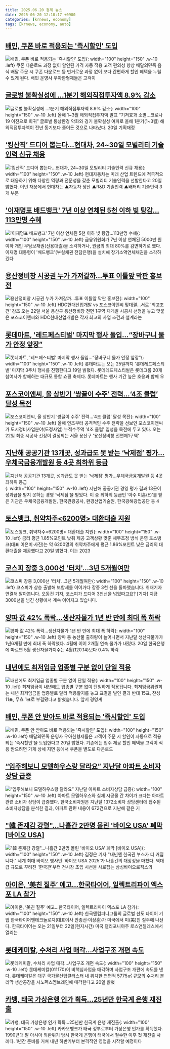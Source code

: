 ```yaml
---
title: 2025.06.20 경제 뉴스
date: 2025-06-20 12:10:17 +0900
categories: [krnews, economy]
tags: [krnews, economy, auto]
---
```

## [배민, 쿠폰 바로 적용되는 '즉시할인' 도입](https://n.news.naver.com/mnews/article/629/0000400137)

![배민, 쿠폰 바로 적용되는 '즉시할인' 도입](https://mimgnews.pstatic.net/image/origin/629/2025/06/20/400137.jpg?type=nf220_150){: width="100" height="150" .w-10 .left}
쿠폰 다운로드 과정 없이 할인된 가격 자동 적용 고객 편의성 향상 배달의민족 음식 배달 주문 시 쿠폰 다운로드 등 번거로운 과정 없이 보다 간편하게 할인 혜택을 누릴 수 있게 된다. 배민 운영사 우아한형제들은 고객이

## [글로벌 불확실성에 …1분기 해외직접투자액 8.9% 감소](https://n.news.naver.com/mnews/article/016/0002487868)

![글로벌 불확실성에 …1분기 해외직접투자액 8.9% 감소](https://mimgnews.pstatic.net/image/origin/016/2025/06/20/2487868.jpg?type=nf220_150){: width="100" height="150" .w-10 .left}
올해 1~3월 해외직접투자액 발표 “기저효과 소멸…코로나19 이전으로 회귀” 글로벌 통상환경 악화와 경기 불확실성 여파로 올해 1분기(1~3월) 해외직접투자액이 전년 동기보다 줄어든 것으로 나타났다. 20일 기획재정

## [‘킹산직’ 드디어 뽑는다…현대차, 24~30일 모빌리티 기술인력 신규 채용](https://n.news.naver.com/mnews/article/009/0005512058)

![‘킹산직’ 드디어 뽑는다…현대차, 24~30일 모빌리티 기술인력 신규 채용](https://mimgnews.pstatic.net/image/origin/009/2025/06/20/5512058.jpg?type=nf220_150){: width="100" height="150" .w-10 .left}
현대자동차는 미래 산업 트렌드에 적극적으로 대응하기 위해 다양한 역량과 전문성을 갖춘 모빌리티 기술인력을 선발한다고 20일 밝혔다. 이번 채용에서 현대차는 ▲자동차 생산 ▲R&D 기술인력 ▲배터리 기술인력 3개 부문

## ['이재명표 배드뱅크' 7년 이상 연체된 5천 이하 빚 탕감…113만명 수혜](https://n.news.naver.com/mnews/article/421/0008321699)

!['이재명표 배드뱅크' 7년 이상 연체된 5천 이하 빚 탕감…113만명 수혜](https://mimgnews.pstatic.net/image/origin/421/2025/06/19/8321699.jpg?type=nf220_150){: width="100" height="150" .w-10 .left}
금융위원회가 7년 이상 연체된 5000만 원 이하 개인 무담보채권(신용대출)을 소각하거나, 원금의 최대 80%를 감면하기로 했다. 이재명 대통령이 '배드뱅크'(부실채권 전담은행)을 설치해 장기소액연체채권을 소각하겠다

## [용산정비창 시공권 누가 가져갈까…투표 이틀앞 막판 홍보전](https://n.news.naver.com/mnews/article/001/0015460770)

![용산정비창 시공권 누가 가져갈까…투표 이틀앞 막판 홍보전](https://mimgnews.pstatic.net/image/origin/001/2025/06/20/15460770.jpg?type=nf220_150){: width="100" height="150" .w-10 .left}
HDC현대산업개발 vs 포스코이앤씨 맞대결…서로 '최고조건' 강조 오는 22일 서울 용산구 용산정비창 전면 1구역 재개발 시공사 선정을 놓고 맞붙은 포스코이앤씨와 HDC현대산업개발은 각자 최고의 사업 조건과 설계라는

## [롯데마트, '레드페스티벌' 마지막 행사 돌입…“장바구니 물가 안정 앞장”](https://n.news.naver.com/mnews/article/030/0003323320)

![롯데마트, '레드페스티벌' 마지막 행사 돌입…“장바구니 물가 안정 앞장”](https://mimgnews.pstatic.net/image/origin/030/2025/06/19/3323320.jpg?type=nf220_150){: width="100" height="150" .w-10 .left}
롯데마트는 오는 25일까지 '롯데레드페스티벌' 마지막 3주차 행사를 진행한다고 19일 밝혔다. 롯데레드페스티벌은 롯데그룹 20개 참여사가 함께하는 대규모 통합 쇼핑 축제다. 롯데마트는 행사 기간 높은 호응과 함께 우

## [포스코이앤씨, 올 상반기 ‘쌍끌이 수주’ 전력…‘4조 클럽’ 달성 목전](https://n.news.naver.com/mnews/article/029/0002962640)

![포스코이앤씨, 올 상반기 ‘쌍끌이 수주’ 전력…‘4조 클럽’ 달성 목전](https://mimgnews.pstatic.net/image/origin/029/2025/06/19/2962640.jpg?type=nf220_150){: width="100" height="150" .w-10 .left}
올해 연초부터 공격적인 수주 전략을 선보인 포스코이앤씨가 도시정비사업분야(도정사업) 누적수주액 '4조 클럽' 입성을 목전에 두고 있다. 오는 22일 최종 시공사 선정이 결정되는 서울 용산구 '용산정비창 전면제1구역'

## [지난해 공공기관 13개곳, 성과급도 못 받는 ‘낙제점’ 평가...우체국금융개발원 등 4곳 최하위 등급](https://n.news.naver.com/mnews/article/023/0003912219)

![지난해 공공기관 13개곳, 성과급도 못 받는 ‘낙제점’ 평가...우체국금융개발원 등 4곳 최하위 등급](https://mimgnews.pstatic.net/image/origin/023/2025/06/20/3912219.jpg?type=nf220_150){: width="100" height="150" .w-10 .left}
지난해 공공기관 경영 평가 결과 13곳이 성과급을 받지 못하는 경영 ‘낙제점’을 받았다. 이 중 최하위 등급인 ‘아주 미흡(E)’를 받은 기관은 우체국금융개발원, 한국관광공사, 환경산업기술원, 한국광해광업공단 등 4

## [토스뱅크, 취약차주<6200명> 대환대출 지원](https://n.news.naver.com/mnews/article/016/0002487951)

![토스뱅크, 취약차주<6200명> 대환대출 지원](https://mimgnews.pstatic.net/image/origin/016/2025/06/20/2487951.jpg?type=nf220_150){: width="100" height="150" .w-10 .left}
금리 평균 1.85%포인트 낮춰 제공 고객상황 맞춘 채무조정 방식 운영 토스뱅크(대표 이은미·사진)는 약 6200명의 취약차주에게 평균 1.86%포인트 낮은 금리의 대환대출을 제공했다고 20일 밝혔다. 이는 2023

## [코스피 장중 3,000선 '터치'...3년 5개월여만](https://n.news.naver.com/mnews/article/052/0002208281)

![코스피 장중 3,000선 '터치'...3년 5개월여만](https://mimgnews.pstatic.net/image/origin/052/2025/06/20/2208281.jpg?type=nf220_150){: width="100" height="150" .w-10 .left}
코스피가 상승 출발해 보합세를 이어가다 장중 3천 선을 돌파했습니다. 취재기자 연결해 알아봅니다. 오동건 기자, 코스피가 드디어 3천선을 넘었따고요? [기자] 지금 3000선을 넘긴 상황에서 계속 이어지고 있습니다.

## [양파 값 42% 폭락…생산자물가 1년 반 만에 최대 폭 하락](https://n.news.naver.com/mnews/article/015/0005147130)

![양파 값 42% 폭락…생산자물가 1년 반 만에 최대 폭 하락](https://mimgnews.pstatic.net/image/origin/015/2025/06/20/5147130.jpg?type=nf220_150){: width="100" height="150" .w-10 .left}
양파 등 농산물 출하량이 늘어나면서 지난달 생산자물가가 1년6개월 만에 최대 폭 하락했다. 4월에 이어 2개월 연속 물가가 내렸다. 20일 한국은행에 따르면 5월 생산자물가지수는 4월(120.14)보다 0.4% 하락

## [내년에도 최저임금 업종별 구분 없이 단일 적용](https://n.news.naver.com/mnews/article/214/0001431241)

![내년에도 최저임금 업종별 구분 없이 단일 적용](https://mimgnews.pstatic.net/image/origin/214/2025/06/19/1431241.jpg?type=nf220_150){: width="100" height="150" .w-10 .left}
최저임금이 내년에도 업종별 구분 없이 단일하게 적용됩니다. 최저임금위원회는 내년 최저임금을 업종별로 달리 적용할지를 놓고 표결을 벌인 결과 반대 15표, 찬성 11표, 무효 1표로 부결됐다고 밝혔습니다. 앞서 경영계

## [배민, 쿠폰 안 받아도 바로 적용되는 '즉시할인' 도입](https://n.news.naver.com/mnews/article/421/0008322634)

![배민, 쿠폰 안 받아도 바로 적용되는 '즉시할인' 도입](https://mimgnews.pstatic.net/image/origin/421/2025/06/20/8322634.jpg?type=nf220_150){: width="100" height="150" .w-10 .left}
배달의민족 운영사 우아한형제들은 고객이 주문 시 할인이 자동으로 적용되는 '즉시할인'을 도입한다고 20일 밝혔다. 기존에는 업주 제공 할인 혜택을 고객이 적용 받으려면 가게 상세 지면 등에서 쿠폰을 별도로 다운로드

## [“입주해보니 모델하우스랑 달라요” 지난달 아파트 소비자상담 급증](https://n.news.naver.com/mnews/article/032/0003377474)

![“입주해보니 모델하우스랑 달라요” 지난달 아파트 소비자상담 급증](https://mimgnews.pstatic.net/image/origin/032/2025/06/20/3377474.jpg?type=nf220_150){: width="100" height="150" .w-10 .left}
아파트 모델하우스와 실제 시공물 간 차이가 크다는 아파트 관련 소비자 상담이 급증했다. 한국소비자원은 지난달 1372소비자 상담센터에 접수된 소비자상담을 분석한 결과, 아파트 관련 내용이 672건으로 지난해 같은 기

## ["韓 존재감 강렬"…나흘간 2만명 몰린 '바이오 USA' 폐막 [바이오 USA]](https://n.news.naver.com/mnews/article/421/0008322952)

!["韓 존재감 강렬"…나흘간 2만명 몰린 '바이오 USA' 폐막 [바이오 USA]](https://mimgnews.pstatic.net/image/origin/421/2025/06/20/8322952.jpg?type=nf220_150){: width="100" height="150" .w-10 .left}
김정은 기자 "내년엔 한국관 부스가 더 커집니다." 세계 최대 바이오 행사인 '바이오 USA 2025'가 나흘간의 대장정을 마쳤다. 역대급 규모로 꾸려진 '한국관'부터 전시장 초입 시선을 사로잡는 삼성바이오로직스의

## [아이온, ‘美친 질주’ 예고…한국타이어, 일렉트리파이 엑스포 LA 참가](https://n.news.naver.com/mnews/article/009/0005511538)

![아이온, ‘美친 질주’ 예고…한국타이어, 일렉트리파이 엑스포 LA 참가](https://mimgnews.pstatic.net/image/origin/009/2025/06/19/5511538.jpg?type=nf220_150){: width="100" height="150" .w-10 .left}
한국앤컴퍼니그룹의 글로벌 선도 타이어 기업 한국타이어앤테크놀로지(대표이사 안종선·이상훈)가 미국에서 미(美)친 질주에 나선다. 한국타이어는 오는 21일부터 22일(현지시간) 미국 캘리포니아주 로스앤젤레스에서 열리는

## [롯데케미칼, 수처리 사업 매각…사업구조 개편 속도](https://n.news.naver.com/mnews/article/018/0006044276)

![롯데케미칼, 수처리 사업 매각…사업구조 개편 속도](https://mimgnews.pstatic.net/image/origin/018/2025/06/20/6044276.jpg?type=nf220_150){: width="100" height="150" .w-10 .left}
롯데케미칼(011170)이 비핵심사업을 매각하며 사업구조 개편에 속도를 낸다. 롯데케미칼은 대구 국가물산업클러스터 내 위치한 연면적 5775㎡ 규모의 수처리 분리막 생산공장을 시노펙스멤브레인에 매각한다고 20일 밝혔

## [카뱅, 태국 가상은행 인가 획득…25년만 한국계 은행 재진출](https://n.news.naver.com/mnews/article/277/0005610378)

![카뱅, 태국 가상은행 인가 획득…25년만 한국계 은행 재진출](https://mimgnews.pstatic.net/image/origin/277/2025/06/19/5610378.jpg?type=nf220_150){: width="100" height="150" .w-10 .left}
카카오뱅크가 태국 정부로부터 가상은행 인가를 획득했다. 1990년대 말 아시아 외환위기 당시 한국계 은행이 태국에서 철수한 이후 첫 재진출 사례다. 1년간 준비를 거쳐 내년 하반기부터 본격적인 영업을 시작할 예정이다

